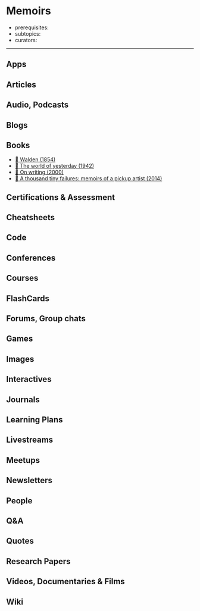 # Memoirs

- prerequisites:
- subtopics:
- curators:

------

## Apps

## Articles

## Audio, Podcasts

## Blogs

## Books

- [📕 Walden (1854)](http://www.goodreads.com/book/show/16902.Walden)
- [📕 The world of yesterday (1942)](http://www.goodreads.com/book/show/629429.The_World_of_Yesterday)
- [📕 On writing (2000)](http://www.goodreads.com/book/show/10569.On_Writing)
- [📕 A thousand tiny failures: memoirs of a pickup artist (2014)](http://www.goodreads.com/book/show/18711276-a-thousand-tiny-failures)

## Certifications & Assessment

## Cheatsheets

## Code

## Conferences

## Courses

## FlashCards

## Forums, Group chats

## Games

## Images

## Interactives

## Journals

## Learning Plans

## Livestreams

## Meetups

## Newsletters

## People

## Q&A

## Quotes

## Research Papers

## Videos, Documentaries & Films

## Wiki
